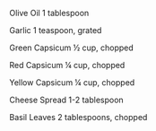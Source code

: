 Olive Oil
1 tablespoon

Garlic
1 teaspoon, grated

Green Capsicum
½ cup, chopped

Red Capsicum
¼ cup, chopped

Yellow Capsicum
¼ cup, chopped

Cheese Spread
1-2 tablespoon

Basil Leaves
2 tablespoons, chopped